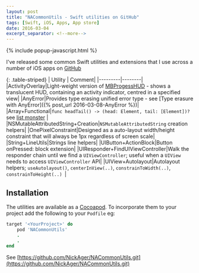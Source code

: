 ```yaml
---
layout: post
title: "NACommonUtils - Swift utilities on GitHub"
tags: [Swift, iOS, Apps, App store]
date: 2016-03-04
excerpt_separator: <!--more-->
---
```

{% include popup-javascript.html %}
<div id="list-monster" style="display:none">
  <div style="background-color:white">
  <br />
  <p style="text-align:center">List monster from <a href="http://learnyouahaskell.com/starting-out">Learn You a Haskell for Great Good!</a></p>
  <img src="http://s3.amazonaws.com/lyah/listmonster.png" style="width:580px;height:290px;" alt="list monster" />
  </div>
</div>

I've released some common Swift utilities and extensions that I use across a number of iOS apps on [GitHub](https://github.com/NickAger/NACommonUtils.git)

{: .table-striped}
| Utility | Comment|
|---------|--------|
|ActivityOverlay|Light-weight version of [MBProgessHUD](https://github.com/jdg/MBProgressHUD) - shows a translucent HUD, containing an activity indicator, centred in a specified view|
|AnyError|Provides type erasing unified error type - see [Type erasure with AnyError]({% post_url 2016-03-08-AnyError %})|
|Array+Functional|`func headTail() -> (head: Element, tail: [Element])?` see <a href="#list-monster" rel="leanModal">list monster</a> |
|NSMutableAttributedString+Creation|`NSMutableAttributedString` creation helpers|
|OnePixelConstraint|Designed as a auto-layout width/height constraint that will always be 1px regardless of screen scale|
|String+LineUtils|Strings line helpers|
|UIButton+ActionBlock|Button onPressed: block extension|
|UIResponder+FindUIViewController|Walk the responder chain until we find a `UIViewController`; useful when a `UIView` needs to access `UIViewController` API|
|UIView+Autolayout|Autolayout helpers; `useAutolayout()`, `centerInView(..)`, `constrainToWidth(..)`, `constrainToHeight(..) `|

<!--more-->

## Installation

The utilities are available as a [Cocoapod](https://cocoapods.org). To incorporate them to your project add the following to your `Podfile` eg:

```ruby
target '<YourProject>' do
    pod 'NACommonUtils'
    .
    .
end
```


See [https://github.com/NickAger/NACommonUtils.git](https://github.com/NickAger/NACommonUtils.git)

